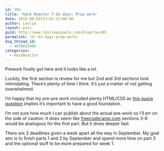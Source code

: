 ```yaml
---
id: 105
title: 'Hack Reactor T-63 days: Prep work'
date: 2015-08-03T23:01:17+00:00
author: Leslie
layout: post
guid: http://www.lesliepajuelo.com/blog/?p=105
permalink: /hr-63-days-prep-work/
dsq_thread_id:
  - 4038822465
categories:
  - HackReactor
---
```

Prework finally got here and it looks like a lot. 

Luckily, the first section is review for me but 2nd and 3rd sections look intimidating. There&#8217;s plenty of time I think. It&#8217;s just a matter of not getting overwhelmed.

I&#8217;m happy that my pre-pre work included plenty HTML/CSS as <a href="http://www.quora.com/For-Hack-Reactor-alumni-in-retrospect-if-there-was-one-subject-matter-you-could-have-prepared-yourself-better-for-prior-to-Hack-Reactor-what-would-it-be-and-how-would-you-prepare-for-it" target="_blank">this quora question</a> implies it&#8217;s important to have a good foundation. 

I&#8217;m not sure how much I can publish about the actual pre-work so I&#8217;ll err on the side of caution. It does seem like <a href="http://www.freecodecamp.com" target="_blank">freecodecamp.com</a> sections 3-6 would be analogous for the first part. But it dives deeper fast.

There are 3 deadlines given a week apart all the way in September. My goal atm is to finish parts 1 and 2 by September and spend more time on part 3 and the optional stuff to be more prepared for week 1.